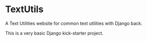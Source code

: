 # TextUtils
A Text Utilities website for common text utilities with Django back.

This is a very basic Django kick-starter project.
